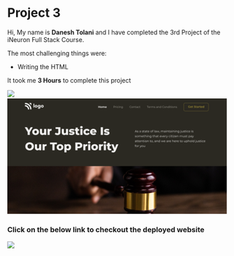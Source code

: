 # Project 3

Hi, My name is **Danesh Tolani** and I have completed the 3rd Project of the iNeuron Full Stack Course.

The most challenging things were:

- Writing the HTML

It took me **3 Hours** to complete this project

![](https://img.shields.io/badge/PREVIEW-IMAGE-green)
![](thumbnail.png)

### Click on the below link to checkout the deployed website

[![](https://img.shields.io/badge/LIVE-WEBSITE-blue)](https://ineuron-project-3danesh.netlify.app/)
